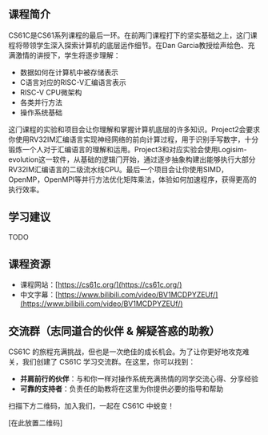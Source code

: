 ## 课程简介

CS61C是CS61系列课程的最后⼀环。在前两⻔课程打下的坚实基础之上，这⻔课程将带领学⽣深⼊探索计算机的底层运作细节。在Dan Garcia教授绘声绘⾊、充满激情的讲授下，学⽣将逐步理解：

* 数据如何在计算机中被存储表示
* C语⾔对应的RISC-V汇编语⾔表示
* RISC-V CPU微架构
* 各类并⾏⽅法
* 操作系统基础

这⻔课程的实验和项⽬会让你理解和掌握计算机底层的许多知识。Project2会要求你使⽤RV32IM汇编语⾔实现神经⽹络的前向计算过程，⽤于识别⼿写数字，⼗分锻炼⼀个⼈对于汇编语⾔的理解和运⽤。Project3和对应实验会使⽤Logisim-evolution这⼀软件，从基础的逻辑⻔开始，通过逐步抽象构建出能够执⾏⼤部分RV32IM汇编语⾔的⼆级流⽔线CPU。最后⼀个项⽬会让你使⽤SIMD，OpenMP，OpenMPI等并⾏⽅法优化矩阵乘法，体验如何加速程序，获得更⾼的执⾏效率。

## 学习建议

TODO

## 课程资源
* 课程网站：[https://cs61c.org/](https://cs61c.org/)
* 中文字幕：[https://www.bilibili.com/video/BV1MCDPYZEUf/](https://www.bilibili.com/video/BV1MCDPYZEUf/)

## 交流群（志同道合的伙伴 & 解疑答惑的助教）

CS61C 的旅程充满挑战，但也是一次绝佳的成长机会。为了让你更好地攻克难关，我们创建了 CS61C 学习交流群。在这里，你可以找到：

* **并肩前行的伙伴**：与和你一样对操作系统充满热情的同学交流心得、分享经验
* **可靠的支持者**：负责任的助教将在这里为你提供必要的指导和帮助

扫描下方二维码，加入我们，一起在 CS61C 中蜕变！

[在此放置二维码]
